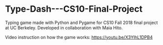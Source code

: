 # Type-Dash---CS10-Final-Project
Typing game made with Python and Pygame for CS10 Fall 2018 final project at UC Berkeley. Developed in collaboration with Maia Hito.

Video instruction on how the game works: https://youtu.be/X3YlhL1DPB4
